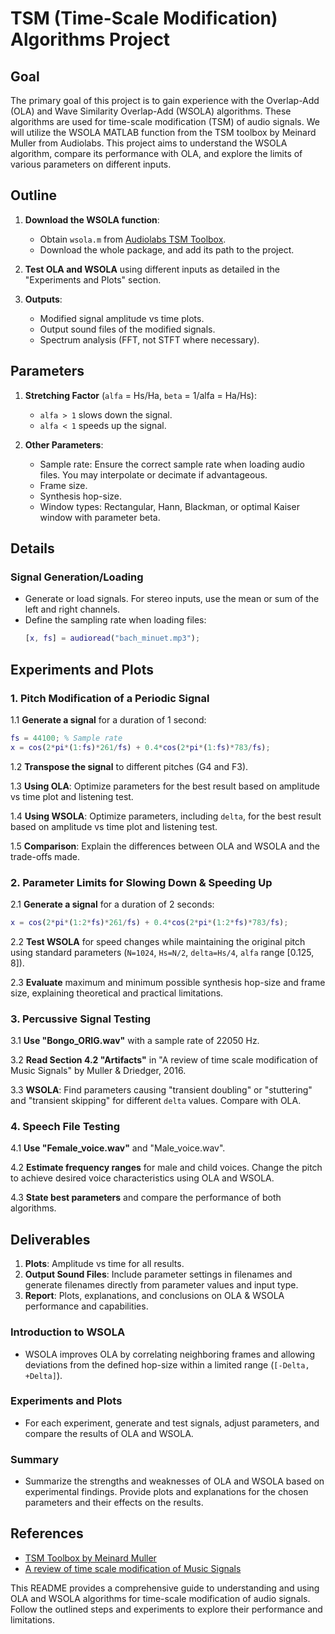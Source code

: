 # TSM (Time-Scale Modification) Algorithms Project

## Goal

The primary goal of this project is to gain experience with the Overlap-Add (OLA) and Wave Similarity Overlap-Add (WSOLA) algorithms. These algorithms are used for time-scale modification (TSM) of audio signals. We will utilize the WSOLA MATLAB function from the TSM toolbox by Meinard Muller from Audiolabs. This project aims to understand the WSOLA algorithm, compare its performance with OLA, and explore the limits of various parameters on different inputs.

## Outline

1. **Download the WSOLA function**: 
   - Obtain `wsola.m` from [Audiolabs TSM Toolbox](https://www.audiolabs-erlangen.de/resources/MIR/TSMtoolbox/).
   - Download the whole package, and add its path to the project.

2. **Test OLA and WSOLA** using different inputs as detailed in the "Experiments and Plots" section.

3. **Outputs**:
   - Modified signal amplitude vs time plots.
   - Output sound files of the modified signals.
   - Spectrum analysis (FFT, not STFT where necessary).

## Parameters

1. **Stretching Factor** (`alfa` = Hs/Ha, `beta` = 1/alfa = Ha/Hs):
   - `alfa > 1` slows down the signal.
   - `alfa < 1` speeds up the signal.

2. **Other Parameters**:
   - Sample rate: Ensure the correct sample rate when loading audio files. You may interpolate or decimate if advantageous.
   - Frame size.
   - Synthesis hop-size.
   - Window types: Rectangular, Hann, Blackman, or optimal Kaiser window with parameter beta.

## Details

### Signal Generation/Loading

- Generate or load signals. For stereo inputs, use the mean or sum of the left and right channels.
- Define the sampling rate when loading files:
  ```matlab
  [x, fs] = audioread("bach_minuet.mp3");
  ```

## Experiments and Plots

### 1. Pitch Modification of a Periodic Signal

1.1 **Generate a signal** for a duration of 1 second:
   ```matlab
   fs = 44100; % Sample rate
   x = cos(2*pi*(1:fs)*261/fs) + 0.4*cos(2*pi*(1:fs)*783/fs);
   ```

1.2 **Transpose the signal** to different pitches (G4 and F3).

1.3 **Using OLA**: Optimize parameters for the best result based on amplitude vs time plot and listening test.

1.4 **Using WSOLA**: Optimize parameters, including `delta`, for the best result based on amplitude vs time plot and listening test.

1.5 **Comparison**: Explain the differences between OLA and WSOLA and the trade-offs made.

### 2. Parameter Limits for Slowing Down & Speeding Up

2.1 **Generate a signal** for a duration of 2 seconds:
   ```matlab
   x = cos(2*pi*(1:2*fs)*261/fs) + 0.4*cos(2*pi*(1:2*fs)*783/fs);
   ```

2.2 **Test WSOLA** for speed changes while maintaining the original pitch using standard parameters (`N=1024`, `Hs=N/2`, `delta=Hs/4`, `alfa` range [0.125, 8]).

2.3 **Evaluate** maximum and minimum possible synthesis hop-size and frame size, explaining theoretical and practical limitations.

### 3. Percussive Signal Testing

3.1 **Use "Bongo_ORIG.wav"** with a sample rate of 22050 Hz.

3.2 **Read Section 4.2 "Artifacts"** in "A review of time scale modification of Music Signals" by Muller & Driedger, 2016.

3.3 **WSOLA**: Find parameters causing "transient doubling" or "stuttering" and "transient skipping" for different `delta` values. Compare with OLA.

### 4. Speech File Testing

4.1 **Use "Female_voice.wav"** and "Male_voice.wav".

4.2 **Estimate frequency ranges** for male and child voices. Change the pitch to achieve desired voice characteristics using OLA and WSOLA.

4.3 **State best parameters** and compare the performance of both algorithms.

## Deliverables

1. **Plots**: Amplitude vs time for all results.
2. **Output Sound Files**: Include parameter settings in filenames and generate filenames directly from parameter values and input type.
3. **Report**: Plots, explanations, and conclusions on OLA & WSOLA performance and capabilities.

### Introduction to WSOLA

- WSOLA improves OLA by correlating neighboring frames and allowing deviations from the defined hop-size within a limited range (`[-Delta, +Delta]`).

### Experiments and Plots

- For each experiment, generate and test signals, adjust parameters, and compare the results of OLA and WSOLA.

### Summary

- Summarize the strengths and weaknesses of OLA and WSOLA based on experimental findings. Provide plots and explanations for the chosen parameters and their effects on the results.

## References

- [TSM Toolbox by Meinard Muller](https://www.audiolabs-erlangen.de/resources/MIR/TSMtoolbox/)
- [A review of time scale modification of Music Signals](https://www.audiolabs-erlangen.de/content/resources/MIR/Publications/2016_Mueller_Driedger_TSM_AcceptedVersion.pdf)

This README provides a comprehensive guide to understanding and using OLA and WSOLA algorithms for time-scale modification of audio signals. Follow the outlined steps and experiments to explore their performance and limitations.
